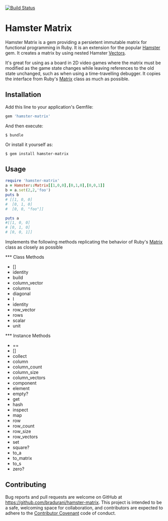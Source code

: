 [![Build Status](https://travis-ci.org/bradurani/hamster-matrix.svg?branch=v0.9.3)](https://travis-ci.org/bradurani/hamster-matrix)

# Hamster Matrix

Hamster Matrix is a gem providing a persietent immutable matrix for functional programming in Ruby. It is an extension for the popular [Hamster](https://github.com/hamstergem/hamster/) gem. It creates a matrix by using nested Hamster [Vectors](http://www.rubydoc.info/github/hamstergem/hamster/master/Hamster/Vector).  

It's great for using as a board in 2D video games where the matrix must be modified as the game state changes while leaving references to the old state unchanged, such as when using a time-travelling debugger. It copies the interface from Ruby's [Matrix](http://ruby-doc.org/stdlib-2.0.0/libdoc/matrix/rdoc/Matrix.html) class as much as possible.


## Installation

Add this line to your application's Gemfile:

```ruby
gem 'hamster-matrix'
```

And then execute:

    $ bundle

Or install it yourself as:

    $ gem install hamster-matrix

## Usage

```ruby
require 'hamster-matrix'
a = Hamster::Matrix[[1,0,0],[0,1,0],[0,0,1]]
b = a.set(2,2,'foo')
puts b
# [[1, 0, 0]
#  [0, 1, 0]
#  [0, 0, "foo"]]

puts a
#[[1, 0, 0]
# [0, 1, 0]
# [0, 0, 1]]
```

Implements the following methods replicating the behavior of Ruby's [Matrix](http://ruby-doc.org/stdlib-2.0.0/libdoc/matrix/rdoc/Matrix.html) class as closely as possible

 *** Class Methods
 - []
 - identity
 - build
 - column_vector
 - columns
 - diagonal
 - I
 - identity
 - row_vector
 - rows
 - scalar
 - unit

 *** Instance Methods
  - ==
  - []
  - collect
  - column
  - column_count
  - column_size
  - column_vectors
  - component
  - element
  - empty?
  - get
  - hash
  - inspect
  - map
  - row
  - row_count
  - row_size
  - row_vectors
  - set
  - square?
  - to_a
  - to_matrix
  - to_s
  - zero?

## Contributing

Bug reports and pull requests are welcome on GitHub at https://github.com/bradurani/hamster-matrix. This project is intended to be a safe, welcoming space for collaboration, and contributors are expected to adhere to the [Contributor Covenant](contributor-covenant.org) code of conduct.

